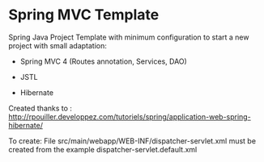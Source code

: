 Spring MVC Template
===============

Spring Java Project Template with minimum configuration to start a new project with small adaptation:

- Spring MVC 4
	(Routes annotation, Services, DAO)

- JSTL
- Hibernate

Created thanks to :
http://rpouiller.developpez.com/tutoriels/spring/application-web-spring-hibernate/


To create:
File src/main/webapp/WEB-INF/dispatcher-servlet.xml must be created from the example dispatcher-servlet.default.xml



